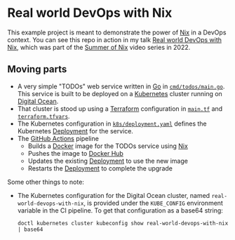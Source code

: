 # Real world DevOps with Nix

This example project is meant to demonstrate the power of [Nix] in a DevOps
context. You can see this repo in action in my talk [Real world DevOps with
Nix][video], which was part of the [Summer of Nix][son] video series in 2022.

## Moving parts

* A very simple "TODOs" web service written in [Go] in
  [`cmd/todos/main.go`](./cmd/todos/main.go). This service is built to be
  deployed on a [Kubernetes] cluster running on [Digital Ocean][do].
* That cluster is stood up using a [Terraform] configuration in
  [`main.tf`](./main.tf) and [`terraform.tfvars`](./terraform.tfvars).
* The Kubernetes configuration in [`k8s/deployment.yaml`](./k8s/deployment.yaml)
  defines the Kubernetes [Deployment] for the service.
* The [GitHub Actions][actions] pipeline
  * Builds a [Docker] image for the TODOs service using [Nix]
  * Pushes the image to [Docker Hub][hub]
  * Updates the existing [Deployment] to use the new image
  * Restarts the [Deployment] to complete the upgrade

Some other things to note:

* The Kubernetes configuration for the Digital Ocean cluster, named
  `real-world-devops-with-nix`, is provided under the `KUBE_CONFIG` environment
  variable in the CI pipeline. To get that configuration as a base64 string:

  ```shell
  doctl kubernetes cluster kubeconfig show real-world-devops-with-nix | base64
  ```

[actions]: https://github.com/features/actions
[deployment]: https://kubernetes.io/docs/concepts/workloads/controllers/deployment
[docker]: https://docker.com
[do]: https://digitalocean.com
[go]: https://golang.org
[hub]: https://hub.docker.com
[kubernetes]: https://kubernetes.io
[nix]: https://nixos.org
[son]: https://www.youtube.com/playlist?list=PLt4-_lkyRrOMWyp5G-m_d1wtTcbBaOxZk
[terraform]: https://terraform.io
[video]: https://www.youtube.com/watch?v=LjyQ7baj-KM&t=2809s
